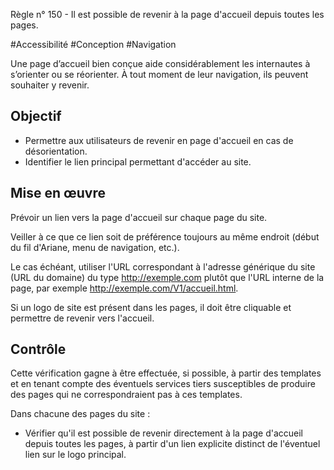 
Règle n° 150  - Il est possible de revenir à la page d'accueil depuis toutes les pages.

#Accessibilité #Conception #Navigation

Une page d’accueil bien conçue aide considérablement les internautes à s’orienter ou se réorienter. À tout moment de leur navigation, ils peuvent souhaiter y revenir.

Objectif
--------

*   Permettre aux utilisateurs de revenir en page d'accueil en cas de désorientation.
*   Identifier le lien principal permettant d'accéder au site.

Mise en œuvre
-------------

Prévoir un lien vers la page d'accueil sur chaque page du site.

Veiller à ce que ce lien soit de préférence toujours au même endroit (début du fil d'Ariane, menu de navigation, etc.).

Le cas échéant, utiliser l'URL correspondant à l'adresse générique du site (URL du domaine) du type http://exemple.com plutôt que l'URL interne de la page, par exemple http://exemple.com/V1/accueil.html.

Si un logo de site est présent dans les pages, il doit être cliquable et permettre de revenir vers l'accueil.

Contrôle
--------

Cette vérification gagne à être effectuée, si possible, à partir des templates et en tenant compte des éventuels services tiers susceptibles de produire des pages qui ne correspondraient pas à ces templates.

Dans chacune des pages du site :

*   Vérifier qu'il est possible de revenir directement à la page d'accueil depuis toutes les pages, à partir d'un lien explicite distinct de l'éventuel lien sur le logo principal.
